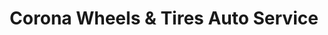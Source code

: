 ---
title: "Corona Wheels & Tires Auto Service"
url: /phoenix/corona-wheels-and-tires-auto-service/
shop: tyres
---